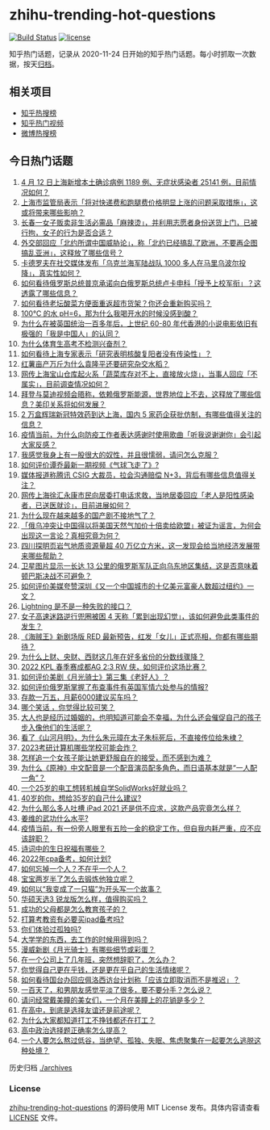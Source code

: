 # zhihu-trending-hot-questions

[![Build Status](https://github.com/justjavac/zhihu-trending-hot-questions/workflows/ci/badge.svg?branch=master)](https://github.com/justjavac/zhihu-trending-hot-questions/actions)
[![license](https://img.shields.io/github/license/justjavac/zhihu-trending-hot-questions)](https://github.com/justjavac/zhihu-trending-hot-questions/blob/master/LICENSE)

知乎热门话题，记录从 2020-11-24 日开始的知乎热门话题。每小时抓取一次数据，按天[归档](./archives)。

## 相关项目

- [知乎热搜榜](https://github.com/justjavac/zhihu-trending-top-search)
- [知乎热门视频](https://github.com/justjavac/zhihu-trending-hot-video)
- [微博热搜榜](https://github.com/justjavac/weibo-trending-hot-search)

## 今日热门话题

<!-- BEGIN -->
<!-- 最后更新时间 Thu Apr 14 2022 04:21:40 GMT+0800 (China Standard Time) -->

1. [4 月 12 日上海新增本土确诊病例 1189 例、无症状感染者 25141 例，目前情况如何？](https://www.zhihu.com/question/527624299)
1. [上海市监管局表示「将对快递费和跑腿费价格明显上涨的问题采取措施」，这或将带来哪些影响？](https://www.zhihu.com/question/527651640)
1. [长春一女子贩卖非生活必需品「麻辣烫」，并利用志愿者身份送货上门，已被行拘，女子的行为是否合适？](https://www.zhihu.com/question/527652517)
1. [外交部回应「北约所谓中国威胁论」，称「北约已经搞乱了欧洲，不要再企图搞乱亚洲」，这释放了哪些信号？](https://www.zhihu.com/question/527299633)
1. [卡德罗夫在社交媒体发布「乌克兰海军陆战队 1000 多人在马里乌波尔投降」，真实性如何？](https://www.zhihu.com/question/527701809)
1. [如何看待俄罗斯总统普京承诺向白俄罗斯总统卢卡申科「授予上校军衔」？这透露了哪些信息？](https://www.zhihu.com/question/527668285)
1. [如何看待老坛酸菜方便面重返超市货架？你还会重新购买吗？](https://www.zhihu.com/question/527515767)
1. [100℃ 的水 pH=6，那为什么我喝开水的时候没感到酸？](https://www.zhihu.com/question/526594299)
1. [为什么在被英国统治一百多年后，上世纪 60-80 年代香港的小说电影依旧有极强的「我是中国人」的认同？](https://www.zhihu.com/question/40148819)
1. [为什么体育生高考不检测兴奋剂？](https://www.zhihu.com/question/478204524)
1. [如何看待上海专家表示「研究表明核酸复阳者没有传染性」？](https://www.zhihu.com/question/527245774)
1. [红薯亩产万斤为什么袁隆平还要研究杂交水稻？](https://www.zhihu.com/question/438325701)
1. [网传上海宝山仓库起火系「蔬菜库存对不上，直接放火烧」，当事人回应「不属实」，目前调查情况如何？](https://www.zhihu.com/question/527529734)
1. [拜登与莫迪视频会晤称，依赖俄罗斯能源，世界地位上不去，这释放了哪些信息？美印关系将如何发展？](https://www.zhihu.com/question/527474769)
1. [2 万盒辉瑞新冠特效药到达上海，国内 5 家药企获批仿制，有哪些值得关注的信息？](https://www.zhihu.com/question/522844119)
1. [疫情当前，为什么向防疫工作者表达感谢时使用歌曲「听我说谢谢你」会引起大家反感？](https://www.zhihu.com/question/527684110)
1. [我感觉我身上有一股很大的奴性，并且很懦弱，请问怎么克服？](https://www.zhihu.com/question/47087529)
1. [如何评价谭乔最新一期视频《气球飞走了》?](https://www.zhihu.com/question/527749653)
1. [媒体报道称腾讯 CSIG 大裁员，拉会沟通赔偿 N+3，背后有哪些信息值得关注？](https://www.zhihu.com/question/526893316)
1. [网传上海徐汇永康市民向居委打电话求救，当地居委回应「老人是阳性感染者，已送医就诊」，目前进展如何？](https://www.zhihu.com/question/527753712)
1. [为什么现在越来越多的国产剧不接地气了？](https://www.zhihu.com/question/394331280)
1. [「俄乌冲突让中国得以将美国天然气加价十倍卖给欧盟」被证为谣言，为何会出现这一言论？真相究竟为何？](https://www.zhihu.com/question/527675614)
1. [四川探明页岩气地质资源量超 40 万亿立方米，这一发现会给当地经济发展带来哪些帮助？](https://www.zhihu.com/question/527363445)
1. [卫星图片显示一长达 13 公里的俄罗斯军队正向乌东地区集结，这是否意味着顿巴斯决战不可避免？](https://www.zhihu.com/question/527742577)
1. [如何评价美媒夸赞深圳《又一个中国城市的十亿美元富豪人数超过纽约》一文？](https://www.zhihu.com/question/527463069)
1. [Lightning 是不是一种失败的接口？](https://www.zhihu.com/question/493240244)
1. [女子高速迷路逆行兜圈被困 4 天称「累到出现幻觉」，该如何避免此类事件的发生？](https://www.zhihu.com/question/527469066)
1. [《海贼王》新剧场版 RED 最新预告，红发「女儿」正式亮相，你都有哪些期待？](https://www.zhihu.com/question/527651392)
1. [为什么上财、央财、西财这几年在好多省份的分数线骤降？](https://www.zhihu.com/question/523701352)
1. [2022 KPL 春季赛成都AG 2:3 RW 侠，如何评价这场比赛？](https://www.zhihu.com/question/527745759)
1. [如何评价美剧《月光骑士》第三集《老好人》？](https://www.zhihu.com/question/527703079)
1. [如何评价俄罗斯掌握了布查事件有英国军情六处参与的情报?](https://www.zhihu.com/question/527676837)
1. [存款一万五，月薪6000建议买车吗？](https://www.zhihu.com/question/527574721)
1. [哪个笑话 ，你觉得比较可笑？](https://www.zhihu.com/question/517369284)
1. [大人也是经历过婚姻的，也明知道可能会不幸福，为什么还会催促自己的孩子步入像他们的生活呢？](https://www.zhihu.com/question/527647843)
1. [看了《山河月明》，为什么朱元璋在太子朱标死后，不直接传位给朱棣？](https://www.zhihu.com/question/527007263)
1. [2023考研计算机哪些学校可能会炸？](https://www.zhihu.com/question/503440574)
1. [怎样追一个女孩子能让她更舒服自在的接受，而不感到为难？](https://www.zhihu.com/question/307728254)
1. [为什么《原神》中文配音是一个配音演员配多角色，而日语基本就是“一人配一角”？](https://www.zhihu.com/question/517540556)
1. [一个25岁的电工想转机械自学SolidWorks好就业吗？](https://www.zhihu.com/question/519335882)
1. [40岁的你，想给35岁的自己什么建议?](https://www.zhihu.com/question/469312719)
1. [为什么那么多人吐槽 iPad 2021 还是供不应求，这款产品究竟怎么样？](https://www.zhihu.com/question/489786754)
1. [姜维的武功什么水平?](https://www.zhihu.com/question/362857831)
1. [疫情当前，有一份旁人眼里有五险一金的稳定工作，但自我内耗严重，应不应该辞职？](https://www.zhihu.com/question/526991252)
1. [诗词中的生日祝福有哪些？](https://www.zhihu.com/question/272525479)
1. [2022年cpa备考，如何计划?](https://www.zhihu.com/question/483197501)
1. [如何忘掉一个人？不在乎一个人？](https://www.zhihu.com/question/527569273)
1. [宝宝两岁半了怎么去锻炼他独立呢？](https://www.zhihu.com/question/526260757)
1. [如何以“我变成了一只猫”为开头写一个故事？](https://www.zhihu.com/question/265511036)
1. [华硕天选3 锐龙版怎么样，值得购买吗？](https://www.zhihu.com/question/516182138)
1. [成功的父母都是怎么教育孩子的？](https://www.zhihu.com/question/450669599)
1. [打算考教资有必要买ipad备考吗?](https://www.zhihu.com/question/527030515)
1. [你们体验过孤独吗?](https://www.zhihu.com/question/527343471)
1. [大学学的东西，去工作的时候用得到吗？](https://www.zhihu.com/question/526060932)
1. [漫威新剧《月光骑士》有哪些细节或彩蛋？](https://www.zhihu.com/question/525021976)
1. [在一个公司上了几年班，突然想辞职了，怎么办？](https://www.zhihu.com/question/526156647)
1. [你觉得自己更在乎钱，还是更在乎自己的生活情绪呢？](https://www.zhihu.com/question/526364576)
1. [如何看待国台办回应佩洛西访台计划称「应该立即取消而不是推迟」？](https://www.zhihu.com/question/527655522)
1. [一百天了，和男朋友感觉平淡了很多，要不要分手？怎么说？](https://www.zhihu.com/question/527634164)
1. [请问经常戴美瞳的美女们，一个月在美瞳上的花销是多少？](https://www.zhihu.com/question/369689445)
1. [在高中，到底是选择友谊还是前途呢？](https://www.zhihu.com/question/527738197)
1. [为什么大家都知道打工不挣钱都还在打工？](https://www.zhihu.com/question/527471000)
1. [高中政治选择题正确率怎么提高？](https://www.zhihu.com/question/356238056)
1. [一个人要怎么熬过低谷，当绝望、孤独、失眠、焦虑聚集在一起要怎么逃脱这种处境？](https://www.zhihu.com/question/527568133)

<!-- END -->

历史归档 [./archives](./archives)

### License

[zhihu-trending-hot-questions](https://github.com/justjavac/zhihu-trending-hot-questions)
的源码使用 MIT License 发布。具体内容请查看 [LICENSE](./LICENSE) 文件。
